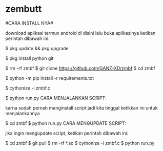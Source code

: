 # zembutt
 
 #CARA INSTALL NYA#
 
  
download aplikasi termux android di disini lalu buka aplikasinya ketikan perintah dibawah ini.

$ pkg update && pkg upgrade

$ pkg install python git

$ rm -rf zmbf
$ git clone https://github.com/GANZ-XD/zmbf
$ cd zmbf

$ python -m pip install -r requirements.txt

$ cythonize -i zmbf.c

$ python run.py
CARA MENJALANKAN SCRIPT:

karna sudah pernah menginstall script jadi kita tinggal ketikkan ini untuk menjalankannya

 $ cd zmbf
 $ python run.py
CARA MENGUPDATE SCRIPT:

jika ingin mengupdate script, ketikan perintah dibawah ini:

 $ cd zmbf
 $ git pull
 $ rm -rf *.so
 $ cythonize -i zmbf.c
 $ python run.py
